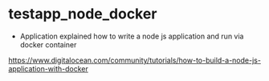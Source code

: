 # testapp_node_docker

- Application explained how to write a node js application and run via docker container

https://www.digitalocean.com/community/tutorials/how-to-build-a-node-js-application-with-docker
